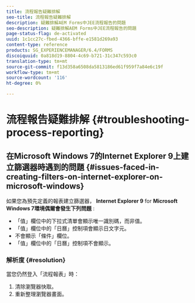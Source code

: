 ```yaml
---
title: 流程報告疑難排解
seo-title: 流程報告疑難排解
description: 疑難排解AEM Forms中JEE流程報告的問題
seo-description: 疑難排解AEM Forms中JEE流程報告的問題
page-status-flag: de-activated
uuid: 1c1cc27c-fbed-4366-bffe-e1581d269a93
content-type: reference
products: SG_EXPERIENCEMANAGER/6.4/FORMS
discoiquuid: 0a818d19-8804-4c69-b721-31c347c593c0
translation-type: tm+mt
source-git-commit: f13d358a6508da5813186ed61f959f7a84e6c19f
workflow-type: tm+mt
source-wordcount: '116'
ht-degree: 0%

---
```



# 流程報告疑難排解 {#troubleshooting-process-reporting}

## 在Microsoft Windows 7的Internet Explorer 9上建立篩選器時遇到的問題 {#issues-faced-in-creating-filters-on-internet-explorer-on-microsoft-windows}

如果您為預先定義的報表建立篩選器， **Internet Explorer 9** for **Microsoft Windows 7環境偶爾會發生下列問題** :

* 「值」欄位中的下拉式清單會顯示唯一識別碼，而非值。
* 「值」欄位中的「日曆」控制項會顯示日文字元。
* 不會顯示「條件」欄位。
* 「值」欄位中的「日曆」控制項不會顯示。

### 解析度 {#resolution}

當您仍然登入「流程報表」時：

1. 清除瀏覽器快取。
1. 重新整理瀏覽器畫面。

